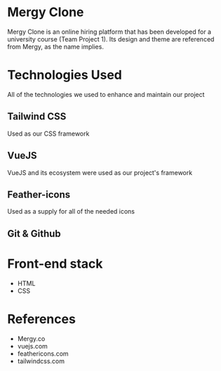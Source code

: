 ﻿# Mergy Clone

Mergy Clone is an online hiring platform that has been developed for a university course (Team Project 1). Its design and theme are referenced from Mergy, as the name implies.

# Technologies Used

All of the technologies we used to enhance and maintain our project

## Tailwind CSS

Used as our CSS framework

## VueJS

VueJS and its ecosystem were used as our project's framework

## Feather-icons

Used as a supply for all of the needed icons

## Git & Github

# Front-end stack

 - HTML
 - CSS

# References

 - Mergy.co
 - vuejs.com
 - feathericons.com
 - tailwindcss.com